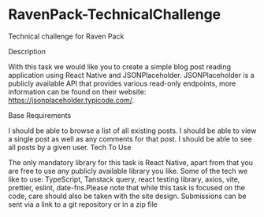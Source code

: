 # RavenPack-TechnicalChallenge
 Technical challenge for Raven Pack
 
Description

With this task we would like you to create a simple blog post reading application using React Native and JSONPlaceholder. JSONPlaceholder is a publicly available API that provides various read-only endpoints, more information can be found on their website: https://jsonplaceholder.typicode.com/.

Base Requirements

I should be able to browse a list of all existing posts.
I should be able to view a single post as well as any comments for that post.
I should be able to see all posts by a given user.
Tech To Use

The only mandatory library for this task is React Native, apart from that you are free to use any publicly available library you like. Some of the tech we like to use: TypeScript, Tanstack query, react testing library, axios, vite, prettier, eslint, date-fns.Please note that while this task is focused on the code, care should also be taken with the site design.
Submissions can be sent via a link to a git repository or in a zip file
